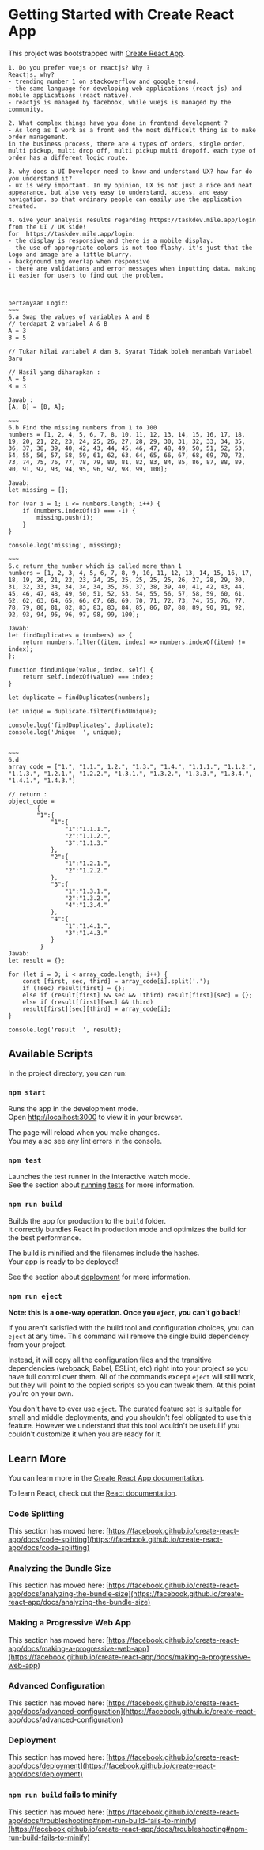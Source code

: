 # Getting Started with Create React App

This project was bootstrapped with [Create React App](https://github.com/facebook/create-react-app).

````````
1. Do you prefer vuejs or reactjs? Why ?
Reactjs. why?
- trending number 1 on stackoverflow and google trend.
- the same language for developing web applications (react js) and mobile applications (react native).
- reactjs is managed by facebook, while vuejs is managed by the community.

2. What complex things have you done in frontend development ?
- As long as I work as a front end the most difficult thing is to make order management.
in the business process, there are 4 types of orders, single order, multi pickup, multi drop off, multi pickup multi dropoff. each type of order has a different logic route.

3. why does a UI Developer need to know and understand UX? how far do you understand it?
- ux is very important. In my opinion, UX is not just a nice and neat appearance, but also very easy to understand, access, and easy navigation. so that ordinary people can easily use the application created.

4. Give your analysis results regarding https://taskdev.mile.app/login from the UI / UX side!
for  https://taskdev.mile.app/login:
- the display is responsive and there is a mobile display.
- the use of appropriate colors is not too flashy. it's just that the logo and image are a little blurry.
- background img overlap when responsive
- there are validations and error messages when inputting data. making it easier for users to find out the problem.



pertanyaan Logic:
~~~
6.a Swap the values of variables A and B
// terdapat 2 variabel A & B
A = 3
B = 5

// Tukar Nilai variabel A dan B, Syarat Tidak boleh menambah Variabel Baru

// Hasil yang diharapkan :
A = 5
B = 3

Jawab :
[A, B] = [B, A];

~~~
6.b Find the missing numbers from 1 to 100
numbers = [1, 2, 4, 5, 6, 7, 8, 10, 11, 12, 13, 14, 15, 16, 17, 18, 19, 20, 21, 22, 23, 24, 25, 26, 27, 28, 29, 30, 31, 32, 33, 34, 35, 36, 37, 38, 39, 40, 42, 43, 44, 45, 46, 47, 48, 49, 50, 51, 52, 53, 54, 55, 56, 57, 58, 59, 61, 62, 63, 64, 65, 66, 67, 68, 69, 70, 72, 73, 74, 75, 76, 77, 78, 79, 80, 81, 82, 83, 84, 85, 86, 87, 88, 89, 90, 91, 92, 93, 94, 95, 96, 97, 98, 99, 100];

Jawab:
let missing = [];

for (var i = 1; i <= numbers.length; i++) {
	if (numbers.indexOf(i) === -1) {
		missing.push(i);
	}
}

console.log('missing', missing);

~~~
6.c return the number which is called more than 1
numbers = [1, 2, 3, 4, 5, 6, 7, 8, 9, 10, 11, 12, 13, 14, 15, 16, 17, 18, 19, 20, 21, 22, 23, 24, 25, 25, 25, 25, 25, 26, 27, 28, 29, 30, 31, 32, 33, 34, 34, 34, 34, 35, 36, 37, 38, 39, 40, 41, 42, 43, 44, 45, 46, 47, 48, 49, 50, 51, 52, 53, 54, 55, 56, 57, 58, 59, 60, 61, 62, 62, 63, 64, 65, 66, 67, 68, 69, 70, 71, 72, 73, 74, 75, 76, 77, 78, 79, 80, 81, 82, 83, 83, 83, 84, 85, 86, 87, 88, 89, 90, 91, 92, 92, 93, 94, 95, 96, 97, 98, 99, 100];

Jawab:
let findDuplicates = (numbers) => {
	return numbers.filter((item, index) => numbers.indexOf(item) != index);
};

function findUnique(value, index, self) {
	return self.indexOf(value) === index;
}

let duplicate = findDuplicates(numbers);

let unique = duplicate.filter(findUnique);

console.log('findDuplicates', duplicate);
console.log('Unique  ', unique);


~~~
6.d 
array_code = ["1.", "1.1.", 1.2.", "1.3.", "1.4.", "1.1.1.", "1.1.2.", "1.1.3.", "1.2.1.", "1.2.2.", "1.3.1.", "1.3.2.", "1.3.3.", "1.3.4.", "1.4.1.", "1.4.3."]

// return :
object_code = 
        {
        "1":{
            "1":{
                "1":"1.1.1.", 
                "2":"1.1.2.", 
                "3":"1.1.3."
            }, 
            "2":{
                "1":"1.2.1.", 
                "2":"1.2.2."
            }, 
            "3":{
                "1":"1.3.1.", 
                "2":"1.3.2.", 
                "4":"1.3.4."
            }, 
            "4":{
                "1":"1.4.1.", 
                "3":"1.4.3."
            }
         }
Jawab:
let result = {};

for (let i = 0; i < array_code.length; i++) {
	const [first, sec, third] = array_code[i].split('.');
	if (!sec) result[first] = {};
	else if (result[first] && sec && !third) result[first][sec] = {};
	else if (result[first][sec] && third)
	result[first][sec][third] = array_code[i];
}

console.log('result  ', result);

````````
## Available Scripts

In the project directory, you can run:

### `npm start`

Runs the app in the development mode.\
Open [http://localhost:3000](http://localhost:3000) to view it in your browser.

The page will reload when you make changes.\
You may also see any lint errors in the console.

### `npm test`

Launches the test runner in the interactive watch mode.\
See the section about [running tests](https://facebook.github.io/create-react-app/docs/running-tests) for more information.

### `npm run build`

Builds the app for production to the `build` folder.\
It correctly bundles React in production mode and optimizes the build for the best performance.

The build is minified and the filenames include the hashes.\
Your app is ready to be deployed!

See the section about [deployment](https://facebook.github.io/create-react-app/docs/deployment) for more information.

### `npm run eject`

**Note: this is a one-way operation. Once you `eject`, you can't go back!**

If you aren't satisfied with the build tool and configuration choices, you can `eject` at any time. This command will remove the single build dependency from your project.

Instead, it will copy all the configuration files and the transitive dependencies (webpack, Babel, ESLint, etc) right into your project so you have full control over them. All of the commands except `eject` will still work, but they will point to the copied scripts so you can tweak them. At this point you're on your own.

You don't have to ever use `eject`. The curated feature set is suitable for small and middle deployments, and you shouldn't feel obligated to use this feature. However we understand that this tool wouldn't be useful if you couldn't customize it when you are ready for it.

## Learn More

You can learn more in the [Create React App documentation](https://facebook.github.io/create-react-app/docs/getting-started).

To learn React, check out the [React documentation](https://reactjs.org/).

### Code Splitting

This section has moved here: [https://facebook.github.io/create-react-app/docs/code-splitting](https://facebook.github.io/create-react-app/docs/code-splitting)

### Analyzing the Bundle Size

This section has moved here: [https://facebook.github.io/create-react-app/docs/analyzing-the-bundle-size](https://facebook.github.io/create-react-app/docs/analyzing-the-bundle-size)

### Making a Progressive Web App

This section has moved here: [https://facebook.github.io/create-react-app/docs/making-a-progressive-web-app](https://facebook.github.io/create-react-app/docs/making-a-progressive-web-app)

### Advanced Configuration

This section has moved here: [https://facebook.github.io/create-react-app/docs/advanced-configuration](https://facebook.github.io/create-react-app/docs/advanced-configuration)

### Deployment

This section has moved here: [https://facebook.github.io/create-react-app/docs/deployment](https://facebook.github.io/create-react-app/docs/deployment)

### `npm run build` fails to minify

This section has moved here: [https://facebook.github.io/create-react-app/docs/troubleshooting#npm-run-build-fails-to-minify](https://facebook.github.io/create-react-app/docs/troubleshooting#npm-run-build-fails-to-minify)
